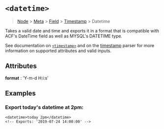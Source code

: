 # `<datetime>`

> [Node](./node.md) > [Meta](./meta.md) > [Field](./field.md) > [Timestamp](./timestamp.md) > Datetime

Takes a valid date and time and exports it in a format that is compatible with ACF's DateTime field as well as MYSQL's  DATETIME type.

See documentation on [`<timestamp>`](./timestamp.md) and on the [timestamp]() parser for more information on supported attributes and valid inputs.

## Attributes

**format** : 'Y-m-d H:i:s'

## Examples

### Export today's datetime at 2pm:
```
<datetime>today 2pm</datetime>
<!-- Exports: '2019-07-24 14:00:00' -->
```